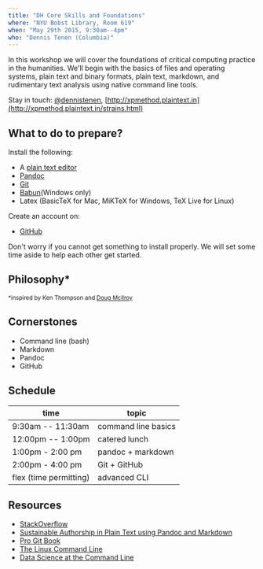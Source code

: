 ```yaml
---
title: "DH Core Skills and Foundations"
where: "NYU Bobst Library, Room 619"
when: "May 29th 2015, 9:30am--4pm"
who: "Dennis Tenen (Columbia)"
---
```


In this workshop we will cover the foundations of critical computing practice
in the humanities. We'll begin with the basics of files and operating systems,
plain text and binary formats, plain text, markdown, and rudimentary text
analysis using native command line tools.

Stay in touch: [@dennistenen](https://twitter.com/dennistenen),
[http://xpmethod.plaintext.in](http://xpmethod.plaintext.in/strains.html)

## What to do to prepare?

Install the following:

- A [plain text editor](http://www.sublimetext.com/2)
- [Pandoc](http://pandoc.org/installing.html)
- [Git](https://help.github.com/articles/set-up-git/)
- [Babun](http://babun.github.io/)(Windows only)
- Latex (BasicTeX for Mac, MiKTeX for Windows, TeX Live for Linux)

Create an account on:

- [GitHub](https://github.com)

Don't worry if you cannot get something to install properly. We will set some
time aside to help each other get started.


## Philosophy*
<sup>*inspired by Ken Thompson and [Doug
McIlroy](http://www.faqs.org/docs/artu/ch01s06.html)</sup>



## Cornerstones

- Command line (bash)
- Markdown
- Pandoc
- GitHub


## Schedule


 time                  | topic
-----------------------|---------------------
9:30am -- 11:30am      | command line basics 
12:00pm -- 1:00pm      | catered lunch       
1:00pm - 2:00 pm       | pandoc + markdown   
2:00pm - 4:00 pm       | Git + GitHub        
flex (time permitting) | advanced CLI        

## Resources

- [StackOverflow](http://stackoverflow.com/)
- [Sustainable Authorship in Plain Text using Pandoc and
Markdown](http://programminghistorian.org/lessons/sustainable-authorship-in-plain-text-using-pandoc-and-markdown.html)
- [Pro Git Book](https://progit.org/)
- [The Linux Command Line](http://linuxcommand.org/tlcl.php)
- [Data Science at the Command Line](http://datascienceatthecommandline.com/)



